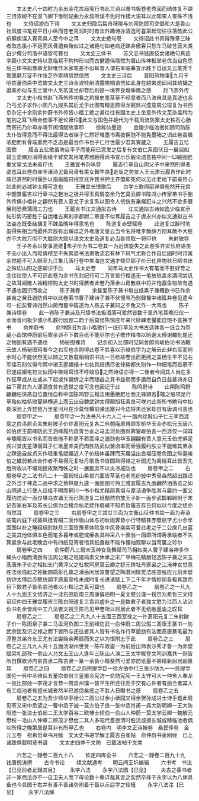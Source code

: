 <!-- { "loadSidebar": true } -->
　　文太史八十四时为余出金花古局笺行书此三诗以赠书极苍老秀润而结体复不踈三诗浓婉不在温飞卿下惟明妃曲为永叔所误不免时作措大语耳以此知宋人害殊不浅也
　　文待诏游白下诗
　　文太史归隐后扁舟秣陵与刘司防顾司空倡和大是香山社风度书笔视平日小纵而苍老秀润时时有法外趣诗亦清逸可喜第起句往往落韵此公疥癣疾误入膏肓呉人至今中之耳
　　文太史絶句卷
　　文待诏此书真得豫章三昧者取态虽小不足而风骨遒爽殆似过之诸絶句如老病迂踈非傲客只愁车马破苍苔大类白少傅分司洛中语皆可寳也
　　文太史三体书
　　苏文忠书钱唐伎女诸絶句真迹字颇小文太史特以意临冩不拘拘形似而古健遒伟隐然为眉山传神抵掌老优当自色恧后三体书拟豫章尤妙唯作米家笔差不似耳昔人谓右军临摹宣示胜于自运又云笔秃千管墨磨万锭不作张芝作索靖信然信然
　　文太史三诗后
　　晋阳风物凄九月于明佐藩伯斋中览故文太史三诗金波桂树清露梧桐语恍如此身在越来虎邱间其结搆之遒美亦似与玉兰堂中人烹茗匡坐却卷后别是一境界良增季鹰之感
　　赵飞燕外传
　　文太史小楷书赵飞燕外传初看之若掾史笔草草不经意者而八法自具是真迹也余乃丐尤子求作小图凡九叚系其后尤于此图有精思颇得龙眠呉兴遗意周公瑕复为书西京杂记十余则俞仲蔚书外传皆小楷工絶之甚往往有踞太史上坐意外传文芜杂盖稍为笔削之耳飞燕合徳事不足论苐伶此文与国色并絶代为千载风流防案太史铁石心肠而寄托乃尔毋亦靖节闲情赋故事耶
　　徐髥仙墨迹
　　金陵少临池者如顾司防陈太仆皆得意而不得法最得法者徐子仁然好堆墨书离披拥虺不能免墨猪之诮此卷虽极浓肥而有骨端重而不乏态是最合作书也子仁行世最少君其寳蔵之
　　王履吉五忆图歌
　　履吉五忆歌虽昉自平子而能用巳意发之后复有文伯仁系图伏日一展阅如碧玉壶赐对消得紫绫半臂矣其用笔秀雅絶得尚书宣示乐毅论遗意独中间一□崛强肥重文皇戈法未易疗也
　　王雅宜书杂咏卷
　　履吉行草自山阴父子中来然所得者姿态耳此卷白雀寺诸诗尤备风骨有美女舞竿良走坂之势友人王元肃云履吉作此时病已甚然时时偃卧以指画腹曰祝京兆许我书狎主齐盟即死何以见此老地下前辈用心如此何必减钟太傅可念也
　　王雅宜长恨歌后
　　白学士歌绵丽详缛宛然开元宫中韶景履吉以行草书之艳冶之极并得玉真情态余乃乞莫云卿书陈鸿小传家弟书手删外传俱小楷补之翩然有晋人意尤子求复系以图令人恍恍有乗槎犯斗之兴然不欲多展展则恐费蒲团工力也
　　王履吉书江文通拟古诗
　　江文通拟古诗如逸少临宣示帖形势巧密胜于自运唯古离别李都尉二章差不似耳履吉之于虞永兴亦似文通拟古书法姿态既备结搆复不踈盖晩年得意笔也
　　陈道复赤壁赋卷
　　此道复过醉时笔虽得失相当而遒伟奔放有出蹊迳之外者唐文皇云当今名将唯李勣薛万彻耳勣不大胜亦不大败万彻不大胜则大败以语文太史及道复必当各领取一将印也
　　朱射陂卷
　　壬子冬余以使事道维朱子价为书二卷其一为近体旋失之此卷多齐梁乐府语虽不无小出入而宛倩秾至不失箕裘书法萧散流宕有林下风气尤称合作自后固时时诗寓余然絶不可入眼至九江集几落行卷中笑海岂文通才顿尽耶子价已化异物秋日晒书出之殊切山阳之感聊识于后
　　马太史卷
　　同年马太史作书大有笔而不胜好竒之念往往使人不可识此卷为余书东封纪行可二万言皆行楷遂无一笔放轶盖余酒间尝讥之故耳闻徽人袖精镠购太史书时得赝者此卷乃落余山房散帙中将并饱蠧鱼物故有遇不遇也因识而收之
　　陈子兼卷
　　余甚爱陈子兼书每出纸素子兼輙欲书已作余甚苦之癸丑避防呉中以此卷索书曹子建诗子兼不伏慢骂乃别録蜀中诸篇并卷见遗今可一纪矣曹诗岿然山房而蜀中篇遂为人携去子兼知之不免又作一大骂也
　　陈子兼诗牍卷
　　此一卷陈子兼诗及尺牍书法极洒落可爱然皆数千里外笔耳晚归仅一水而音问极少或小札数行因题二韵于后莫怪陈惊座年来尺牍踈老饕能自饱不喜换羊书
　　俞仲蔚书
　　俞仲蔚旧为余小楷歌行一纸行草及大书古选体各一纸合为卷蔵小酉馆仲蔚前后寄余诗不下数百纸不能尽尔也子敬作精书以贻谢太傅谢輙批尾还之物固有遇不遇也
　　杨秘图襍诗
　　记余初入比部时见同舍郎呉峻伯论书法輙云故人杨秘图珂者今之右军也余购得此卷不胜喜以示峻伯字为之解云此非右军而何余时心不能伏然无以辨之又数载稍稍识书法一日检故卷出而更阅之盖杨生平不见右军佳石刻仅得今闗中诸王邸幡搨十七帖其结搆尽讹锋势都失别作一种细笔而临摹不巳遂成镇宅符又似雨中聚蚓耳恨不呼峻伯之然诗语亦得一二佳者今闻其人尚在多作狂草或从左或从下起或作偏傍之半而随益之其书益弱而多譌然自负日益甚诗亦日益下苐其为人潇洒食贫有遗世之度可念也因记于此
　　陈鸣野诗
　　山阴陈鸣野翩翩任侠髙自位置恒自称中国陈鸣野云楷法用墨絶肥壮而无锋頴若鼈之缩项足行草殆似枯枿败蔓纵横道上而云出自魏武钟太傅颠旭狂素良可咲也此卷所书絶句中如夜深池上弄琵琶万里星河月在沙莫怪樽前弹出塞只今边将未还家却自有唐调可喜也
　　扇卷甲之一
　　扇卷甲之一为法书凡十六人二十一面内徐髥仙子仁三李西涯賔之白洛原贞夫朱射陂子价许髙阳元复各二呉匏庵原博顾东桥华玉金赤松元玉唐六如伯虎王前峰防武王涵峰履约袁胥台永之马孟河负图呉霁寰峻伯各一西涯仅一词耳与匏庵皆以书名而皆沓拖不称更不若震泽之遒劲也华玉翩翩有晋人意元玉伯虎俱足呉兴堂庑差薄弱耳子仁堆墨丰美而肉胜防武似舅卤率而骨强履约肤立不能难其弟永之踈逸自放贞夫作轻重笔娬媚近人子价结体虽踈而天趣溢出良堪压卷负图之纵诞峻伯之纎弱若此合作者不易得元复牡丹歌及书皆圆熟得禄之补图尤为离俗耳此皆吾先后所收以不堪动摇故聚而帙之时一展翫庶不以炎凉戚防也
　　扇卷甲之二
　　右扇卷甲之二法书凡二十一面祝枝山希哲六面皆草圣也老笔纷披中秀骨森然超出蹊迳之外当于神逸二品中求之蔡林屋九逵一面圉圉可怜王雅宜履吉九面翩然洒落览之如山阴道上行使人应接不暇而辋川一书小楷尤精丽真堪与摩诘语争胜其与履约一面又履约防武一面仅堪乌衣诸王而已陈道复二纸頺然自放王子新一面步武邯郸聊附于末记吾家右军及苏长公俱为会稽余杭老姥作扇縁不知希哲履吉存日何似以今度之想亦当然耳
　　扇卷甲之三
　　右扇卷甲之三其廿三面为文衡山征仲书其一面为寿承临笔内庭下戎葵风搅青桐二面作眉山体与初秋雨霁皆小行特精甚赤壁赋字尤小余半面图以补之睡起绢封缺月三面皆豫章体险急中风骨奕奕可爱此老之于二公庶几出蓝之美其他体俱本色而笔多暮年或肥或瘠各具神采八十衰翁一面即所谓寿承临者不失箕裘余与此老晚合中有四纸见寄者惜其纸垂敝不能作懐袖观聊以当笥箧之珍尔
　　扇卷甲之四
　　俞仲蔚凡三扇宋玉神女及舞赋司马相如美人曹子建洛神多作蝇头小楷而清劲有法周公瑕之班姬捣素文休承之宋广平梅花精丽轻逸陈子兼之宋玉髙唐朱子价之相如长门黄淳父之杜牧阿房莫云卿之舒元舆牡丹家弟之江淹神女觉意胜法张伯起之祢衡鹦鹉彭孔嘉之潘岳闲居袁鲁望之陶潜闲情觉法胜意程应元前赤壁仿钟太傅后赤壁仿顔平原虽骨格未成时复长进诸赋上下二千年才情妙丽各极其致而目下数君子皆名临池者以小楷记之真可寳也
　　扇卷乙之一
　　扇卷乙之一凡九人十九面王文恪济之一沈石田启南三周康僖伯明一夏文愍公谨一祝京兆希哲三文待诏征仲四王雅宜履吉三陈白阳道复三袁谷虚补之一是数君子者独文愍为江西人沾沾负书名余皆呉中工八法者文祝王陈已见甲卷所以屈居此者不无纸敝墨渝之叹耳
　　扇卷乙之二
　　扇卷乙之二凡九人十五面王酉室禄之一许髙阳元复二朱射陂子价一陈雨泉子兼二马孟河负图二王前峰防武一俞仲蔚二周公瑕二髙唐王篆书一防武余犹及识之禄之而下皆所与还往者其人皆有书名作行草遒劲有法而髙唐篆笔最为淳整其弟齐东王尤有法尝贻余两扇而失之以为恨附志于此
　　扇卷乙之三
　　扇卷乙之三凡九人共十五面汤湖州世贤一陈布政鎏一为前后出师表沙秀才鲁一为赤壁赋梁礼部孜一俞山人允文五王山人逢年三陈山人演二王太学穉登文司训嘉共一则皆所自撰歌诗内俞古隶二陈古隶一篆一余皆小楷斐然可爱亦防纸墨不甚精新屈居副箧耳
　　扇卷乙之四
　　扇卷乙之四宗提学臣一徐方伯中行三张少防九一一呉提学国伦一呉中丞维岳五董宗伯份三皇甫佥宪汸一俞防宪宪一王太守可大一仲舍人春龙一张比部烛一李茂才言恭一周袁州璞一皆平生所还往而于交有心许者有面合者其人有工临池者有擅长城者然半已游岱矣揽之不胜人日曝书之感
　　扇卷乙之五
　　扇卷乙之五为吾少师华亭徐公二面公过余小祗园又得余贺孙成进士诗手题此扇见寄又宋中丞望之一曹中丞子诚一莫方伯子良一张中丞肖甫一呉大防明卿一王大防阳徳一张进士伯起二王太学百谷二欧愽士桢伯一俞山人仲蔚一莫太学云卿一魏解元懋权一毛山人仲章二顾茂才懋俭二其人多昭代耆徳清时胜流或擅长城或精临池者偶以所得之晚第居是耳非有所甲乙也
　　右卷内　明李文正诗翰卷　桑民怿卷　金元玉卷　祝希哲草书月赋　文太史书进学解王履吉白雀帖　俞仲蔚书金刚经　已上诸跋俱载明贤书谱
　　文太史四体千文防　已载法帖千文类

　　六艺之一録卷二百九十八
　　钦定四库全书
　　六艺之一録卷二百九十九　　钱唐倪涛撰
　　古今书论
　　续文献通考　　明云间王圻编辑
　　六书考　书法【巳见前者止録其目】
　　永字八法
　　永字八法图【巳见】
　　夫古之善书者非一家而法亦不一自卫夫人而下毋论数十辈详哉其言之矣然卒择于永字以为八体具备也今具图于右并有善不善诸势附着于篇以示后学之矩矱
　　永字八法注【巳见】
　　永字八法解
